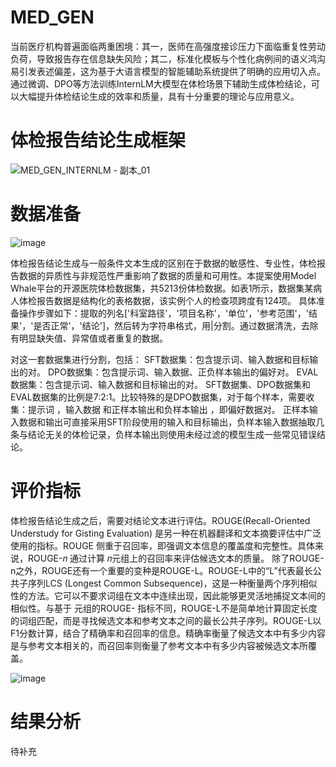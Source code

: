 # MED_GEN
当前医疗机构普遍面临两重困境：其一，医师在高强度接诊压力下面临重复性劳动负荷，导致报告存在信息缺失风险；其二，标准化模板与个性化病例间的语义鸿沟易引发表述偏差，这为基于大语言模型的智能辅助系统提供了明确的应用切入点。
通过微调、DPO等方法训练InternLM大模型在体检场景下辅助生成体检结论，可以大幅提升体检结论生成的效率和质量，具有十分重要的理论与应用意义。

# 体检报告结论生成框架
![MED_GEN_INTERNLM - 副本_01](https://github.com/user-attachments/assets/29bbdf2b-63b9-4a82-8029-339324c85ac5)

# 数据准备
![image](https://github.com/user-attachments/assets/99d32864-876f-4fa1-8469-2ca4d29ca6a9)



体检报告结论生成与一般条件文本生成的区别在于数据的敏感性、专业性，体检报告数据的异质性与非规范性严重影响了数据的质量和可用性。本提案使用Model Whale平台的开源医院体检数据集，共5213份体检数据。如表1所示，数据集某病人体检报告数据是结构化的表格数据，该实例个人的检查项跨度有124项。
具体准备操作步骤如下：提取的列名['科室路径'，'项目名称'，'单位'，'参考范围'，'结果'，'是否正常'，'结论']，然后转为字符串格式，用|分割。通过数据清洗，去除有明显缺失值、异常值或者重复的数据。

对这一套数据集进行分割，包括：
SFT数据集：包含提示词、输入数据和目标输出的对。
DPO数据集：包含提示词、输入数据、正负样本输出的偏好对。
EVAL数据集：包含提示词、输入数据和目标输出的对。
SFT数据集、DPO数据集和EVAL数据集的比例是7:2:1。比较特殊的是DPO数据集，对于每个样本，需要收集：提示词 ，输入数据 和正样本输出和负样本输出 ，即偏好数据对。
正样本输入数据和输出可直接采用SFT阶段使用的输入和目标输出，负样本输入数据抽取几条与结论无关的体检记录，负样本输出则使用未经过滤的模型生成一些常见错误结论。


# 评价指标


体检报告结论生成之后，需要对结论文本进行评估。ROUGE(Recall-Oriented Understudy for Gisting Evaluation) 是另一种在机器翻译和文本摘要评估中广泛使用的指标。ROUGE 侧重于召回率，即强调文本信息的覆盖度和完整性。具体来说，ROUGE-𝑛 通过计算 𝑛元组上的召回率来评估候选文本的质量。
除了ROUGE-n之外，ROUGE还有一个重要的变种是ROUGE-L。ROUGE-L中的“L”代表最长公共子序列LCS (Longest Common Subsequence)，这是一种衡量两个序列相似性的方法。它可以不要求词组在文本中连续出现，因此能够更灵活地捕捉文本间的相似性。与基于 元组的ROUGE- 指标不同，ROUGE-L不是简单地计算固定长度的词组匹配，而是寻找候选文本和参考文本之间的最长公共子序列。ROUGE-L以F1分数计算，结合了精确率和召回率的信息。精确率衡量了候选文本中有多少内容是与参考文本相关的，而召回率则衡量了参考文本中有多少内容被候选文本所覆盖。

![image](https://github.com/user-attachments/assets/909870b4-5062-4b34-938a-55710e48049f)


# 结果分析
待补充
